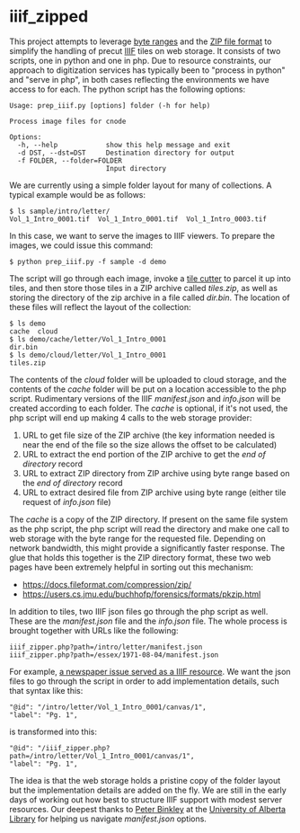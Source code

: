 # iiif_zipped
This project attempts to leverage [byte ranges](https://en.wikipedia.org/wiki/Byte_serving)
and the [ZIP file format](https://en.wikipedia.org/wiki/ZIP_(file_format)) to simplify the handling
of precut [IIIF](https://iiif.io/) tiles on web storage. It consists of two scripts, one in python
and one in php. Due to resource constraints, our approach to digitization services has typically
been to "process in python" and "serve in php", in both cases reflecting the environments we have
access to for each. The python script has the following options:
```
Usage: prep_iiif.py [options] folder (-h for help)

Process image files for cnode

Options:
  -h, --help            show this help message and exit
  -d DST, --dst=DST     Destination directory for output
  -f FOLDER, --folder=FOLDER
                        Input directory
```
We are currently using a simple folder layout for many of collections. A typical example would be
as follows:
```
$ ls sample/intro/letter/
Vol_1_Intro_0001.tif  Vol_1_Intro_0001.tif  Vol_1_Intro_0003.tif
```
In this case, we want to serve the images to IIIF viewers. To prepare the images, we could
issue this command:
```
$ python prep_iiif.py -f sample -d demo
```
The script will go through each image, invoke a [tile cutter](https://github.com/zimeon/iiif)
to parcel it up into tiles, and then store those tiles in a ZIP archive called _tiles.zip_, as
well as storing the directory of the zip archive in a file called _dir.bin_. The
location of these files will reflect the layout of the collection:
```
$ ls demo
cache  cloud
$ ls demo/cache/letter/Vol_1_Intro_0001
dir.bin
$ ls demo/cloud/letter/Vol_1_Intro_0001
tiles.zip
```
The contents of the _cloud_ folder will be uploaded to cloud storage, and the contents of the 
_cache_ folder will be put on a location accessible to the php script. Rudimentary versions
of the IIIF _manifest.json_ and _info.json_ will be created according to each folder. The 
_cache_ is optional, if it's not used, the php script will end up making 4 calls to the web 
storage provider:
1. URL to get file size of the ZIP archive (the key information needed is near the end
   of the file so the size allows the offset to be calculated)
3. URL to extract the end portion of the ZIP archive to get the _end of directory_ record
4. URL to extract ZIP directory from ZIP archive using byte range based on the _end of directory_ record
5. URL to extract desired file from ZIP archive using byte range (either tile request of _info.json_ file)

The _cache_ is a copy of the ZIP directory. If present on the same file system as the php script, 
the php script will read the directory and make one call to web storage with the byte range for 
the requested file. Depending on network bandwidth, this might provide a significantly faster 
response. The glue that holds this together is the ZIP directory format, these two web pages
have been extremely helpful in sorting out this mechanism:
* https://docs.fileformat.com/compression/zip/
* https://users.cs.jmu.edu/buchhofp/forensics/formats/pkzip.html

In addition to tiles, two IIIF json files go through the php script as well. These are
the _manifest.json_ file and the _info.json_ file. The whole process is
brought together with URLs like the following:
```
iiif_zipper.php?path=/intro/letter/manifest.json
iiif_zipper.php?path=/essex/1971-08-04/manifest.json
```
For example, [a newspaper issue served as a IIIF resource](https://collections.uwindsor.ca/login/iiif/uv/uv.html#?manifest=/login/iiif/iiif_zipper.php?path=/essex/1971-08-04/manifest.json).
We want the json files to go through the script in order to add implementation details,
such that syntax like this:
```
"@id": "/intro/letter/Vol_1_Intro_0001/canvas/1",
"label": "Pg. 1",
```
is transformed into this:
```
"@id": "/iiif_zipper.php?path=/intro/letter/Vol_1_Intro_0001/canvas/1",
"label": "Pg. 1",
```
The idea is that the web storage holds a pristine copy of the folder layout
but the implementation details are added on the fly. 
We are still in the early days of working out how best to structure IIIF support
with modest server resources. Our deepest thanks to [Peter Binkley](https://pbinkley.github.io/) 
at the [University of Alberta Library](https://www.library.ualberta.ca/) for helping us 
navigate _manifest.json_ options. 

